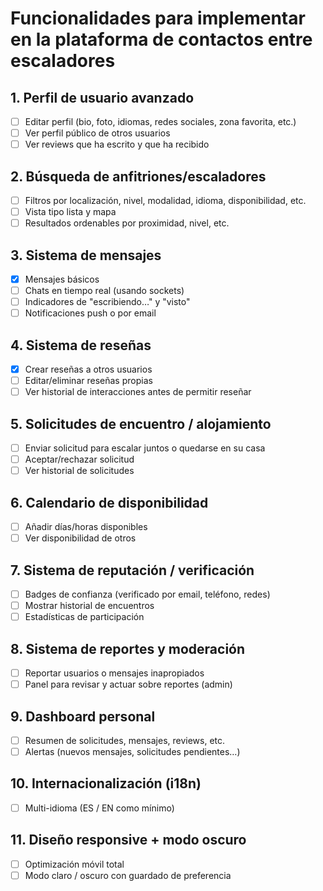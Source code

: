 # Funcionalidades para implementar en la plataforma de contactos entre escaladores

## 1. Perfil de usuario avanzado
- [ ] Editar perfil (bio, foto, idiomas, redes sociales, zona favorita, etc.)
- [ ] Ver perfil público de otros usuarios
- [ ] Ver reviews que ha escrito y que ha recibido

## 2. Búsqueda de anfitriones/escaladores
- [ ] Filtros por localización, nivel, modalidad, idioma, disponibilidad, etc.
- [ ] Vista tipo lista y mapa
- [ ] Resultados ordenables por proximidad, nivel, etc.

## 3. Sistema de mensajes
- [x] Mensajes básicos
- [ ] Chats en tiempo real (usando sockets)
- [ ] Indicadores de "escribiendo…" y "visto"
- [ ] Notificaciones push o por email

## 4. Sistema de reseñas
- [x] Crear reseñas a otros usuarios
- [ ] Editar/eliminar reseñas propias
- [ ] Ver historial de interacciones antes de permitir reseñar

## 5. Solicitudes de encuentro / alojamiento
- [ ] Enviar solicitud para escalar juntos o quedarse en su casa
- [ ] Aceptar/rechazar solicitud
- [ ] Ver historial de solicitudes

## 6. Calendario de disponibilidad
- [ ] Añadir días/horas disponibles
- [ ] Ver disponibilidad de otros

## 7. Sistema de reputación / verificación
- [ ] Badges de confianza (verificado por email, teléfono, redes)
- [ ] Mostrar historial de encuentros
- [ ] Estadísticas de participación

## 8. Sistema de reportes y moderación
- [ ] Reportar usuarios o mensajes inapropiados
- [ ] Panel para revisar y actuar sobre reportes (admin)

## 9. Dashboard personal
- [ ] Resumen de solicitudes, mensajes, reviews, etc.
- [ ] Alertas (nuevos mensajes, solicitudes pendientes…)

## 10. Internacionalización (i18n)
- [ ] Multi-idioma (ES / EN como mínimo)

## 11. Diseño responsive + modo oscuro
- [ ] Optimización móvil total
- [ ] Modo claro / oscuro con guardado de preferencia
